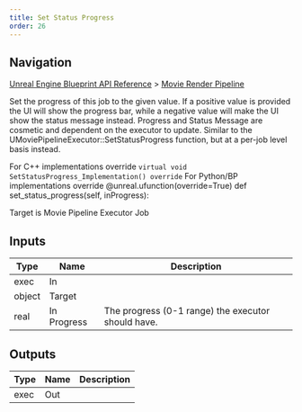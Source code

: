 ```yaml
---
title: Set Status Progress
order: 26
---
```

## Navigation

[Unreal Engine Blueprint API Reference](https://dev.epicgames.com/documentation/en-us/unreal-engine/BlueprintAPI) > [Movie Render Pipeline](https://dev.epicgames.com/documentation/en-us/unreal-engine/BlueprintAPI/MovieRenderPipeline)

Set the progress of this job to the given value. If a positive value is provided
the UI will show the progress bar, while a negative value will make the UI show the
status message instead. Progress and Status Message are cosmetic and dependent on the
executor to update. Similar to the UMoviePipelineExecutor::SetStatusProgress function,
but at a per-job level basis instead.

For C++ implementations override `virtual void SetStatusProgress_Implementation() override`
For Python/BP implementations override
@unreal.ufunction(override=True)
def set_status_progress(self, inProgress):

Target is Movie Pipeline Executor Job

## Inputs

| Type | Name | Description |
| --- | --- | --- |
| exec | In |  |
| object | Target |  |
| real | In Progress | The progress (0-1 range) the executor should have. |

## Outputs

| Type | Name | Description |
| --- | --- | --- |
| exec | Out |  |

